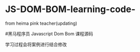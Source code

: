 # JS-DOM-BOM-learning-code-
from heima pink teacher(updating)

#黑马程序员 Javascript Dom Bom 课程源码

学习过程会将案例进行结合修改
